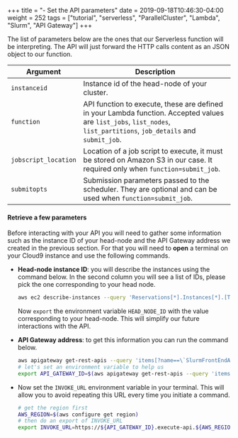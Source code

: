 +++
title = "- Set the API parameters"
date = 2019-09-18T10:46:30-04:00
weight = 252
tags = ["tutorial", "serverless", "ParallelCluster", "Lambda", "Slurm", "API Gateway"]
+++

The list of parameters below are the ones that our Serverless function will be interpreting. The API will just forward the HTTP calls content as an JSON object to our function.

| Argument     | Description |
|--------------|---------------------------------------------------------------------------------------------------------------------|
| `instanceid` | Instance id of the head-node of your cluster.
| `function` | API function to execute, these are defined in your Lambda function. Accepted values are `list_jobs`, `list_nodes`, `list_partitions`, `job_details` and `submit_job`.
| `jobscript_location` | Location of a job script to execute, it must be stored on Amazon S3 in our case. It required only when `function=submit_job`.
| `submitopts` | Submission parameters passed to the scheduler. They are optional and can be used when `function=submit_job`.


#### Retrieve a few parameters

Before interacting with your API you will need to gather some information such as the instance ID of your head-node and the API Gateway address we created in the previous section. For that you will need to **open** a terminal on your Cloud9 instance and use the following commands.


- **Head-node instance ID**: you will describe the instances using the command below. In the second column you will see a list of IDs, please pick the one corresponding to your head node.

    ```bash
    aws ec2 describe-instances --query 'Reservations[*].Instances[*].[Tags[?Key==`Name`]| [0].Value,InstanceId,InstanceType, PrivateIpAddress, PublicIpAddress]' --filters Name=instance-state-name,Values=running --output table
    ```
    Now `export` the environment variable `HEAD_NODE_ID` with the value corresponding to your head-node. This will simplify our future interactions with the API.



- **API Gateway address**: to get this information you can run the command below.

    ```bash
    aws apigateway get-rest-apis --query 'items[?name==\`SlurmFrontEndAPI\`].id' --output text
    # let's set an environment variable to help us
    export API_GATEWAY_ID=$(aws apigateway get-rest-apis --query 'items[?name==\`SlurmFrontEndAPI\`].id' --output text)
    ```

- Now set the `INVOKE_URL` environment variable in your terminal. This will allow you to avoid repeating this URL every time you initiate a command.

    ```bash
    # get the region first
    AWS_REGION=$(aws configure get region)
    # then do an export of INVOKE_URL
    export INVOKE_URL=https://${API_GATEWAY_ID}.execute-api.${AWS_REGION}.amazonaws.com/slurm
    ```
